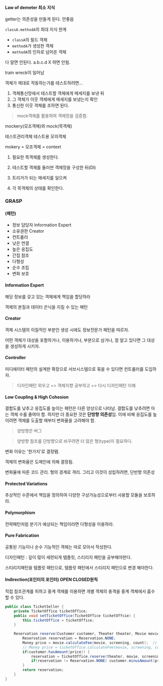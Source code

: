 #### Law of demeter 최소 지식

getter는 의존성을 만들게 된다.  안좋음

`classA.methodA`의 최대 지식 한계

- `classA`의 필드 객체
- `methodA`가 생성한 객체
- `methodA`의 인자로 넘어온 객체

다 알면 안된다. a.b.c.d X 하면 안됨.

train wreck이 일어남



객체가 제대로 작동하는가를 테스트하려면...

1. 객체통신망에서 테스트할 객체에게 메세지를 보낸 뒤
2. 그 객체가 이웃 객체에게 메세지를 보냈는지 확인
3. 통신한 이웃 객체를 조하면 된다.



>  mock객체를 활용하여 객체망을 검증함.



mockery(모조객체)와 mock(목객체)

테스트관리객체      테스트용 모의객체

mokery = 모조객체 = context



1. 필요한 목객체를 생성한다.

2. 테스트할 객체를 둘러싼 객체망을 구성한 뒤(DI)
3. 트리거가 되는 메세지를 일으켜
4. 각 목객체의 상태를 확인한다.





### GRASP

#### (패턴)

- 정보 담당자 Information Expert
- 소유권한 Creator
- 컨트롤러
- 낮은 연결
- 높은 응집도
- 간접 참조
- 다형성
- 순수 조립
- 변화 보호



#### Information Expert

해당 정보를 갖고 있는 객체에게 책임을 할당하라

객체의 본질과 데이터 은닉을 지킬 수 있는 패턴



#### Creator

객체 시스템의 이질적인 부분인 생성 시에도 정보전문가 패턴을 따르자.

어떤 객체가 대상을 포함하거나, 이용하거나, 부분으로 삼거나, 잘 알고 있다면 그 대상을 생성하게 시키자.



#### Controller

미디에이터 패턴의 설계판 확장으로 서브시스템으로 묶을 수 있다면 컨트롤러를 도입하자.



> 디자인패턴 외우고 => 객체지향 공부하고 => 다시 디자인패턴 이해



#### Low Coupling & High Cohesion

결합도를 낮추고 응집도를 높이는 패턴은 다른 양상으로 나타남. 결합도를 낮추려면 아는 객체 수를 줄여야 함. 하지만 더 중요한 것은 **단방향 의존성**임. 이에 비해 응집도를 높이려면 객체를 도출할 때부터 변화율을 고려해야 함.

> 양방향은 버그

> 양방향 참조를 단방향으로 바꾸려면 더 많은 형(type)이 필요하다.



변화 이유는 '한가지'로 결정됌.

객체의 변화율은 도메인에 의해 결정됨.



변화율에 따른 코드 관리. 형의 경계로 격리. 그리고 이것이 성립하려면, 단반향 의존성



#### Protected Variations

추상적인 수준에서 책임을 정의하여 다양한 구상가능성으로부터 사용할 모듈을 보호하라.



#### Polymorphism

전략패턴처럼 분기가 예상되는 책임이라면 다형성을 이용하라.



#### Pure Fabrication

공통된 기능이나 순수 기능적인 객체는 따로 모아서 작성한다.

디자인패턴 : 깊이 많이 세련되게 템플릿, 스티리지 패턴을 공부해야한다.

스티리지패턴을 템플릿 패턴으로, 템플릿 패턴에서 스티리지 패턴으로 변경 해야한다. 



#### Indirection(포인터의 포인터) OPEN CLOSED원칙

직접 참조관계를 피하고 중계 객체를 이용하면 개별 객체의 충격을 중계 객체에서 흡수할 수 있다. 



```java
public class TicketSeller {
    private TicketOffice ticketOffice;
    public void setTicketOffice(TicketOffice ticketOffcie) {
        this.ticketOffice = ticketOffice;
    }
    
    Reservation reserve(Customer customer, Theater theater, Movie movie, Screening screening, int count) {
        Reservation reservation = Reservation.NONE;
        Money price = movie.calculateFee(movie, screening, count);	// 잘못됨. movie에 대한 지식을 알아버림. 하단 처럼 변경
        // Money price = ticketOffice.calculateFee(movie, screening, count); // tickeOffice와의 중개역할만 하게 됨.
        if(customer.hasAmount(price)) {
            reservation = ticketOffice.reserve(theater, movie, screening, count);
            if(reservation != Reservation.NONE) customer.minusAmount(price);
        }
        return reservation;
    }
}
```